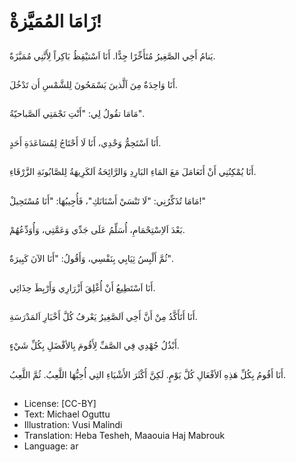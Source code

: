 # زَامَا المُمَيَّزةْ!

##
يَنامُ أَخِي الصَّغِيرُ مُتَأَخِّرًا جِدًّا.
أَنَا اَسْتيْقِظُ بَاكِراً لِأَنَّنِي مُمَيَّزَةٌ.

##
أَنَا وَاحِدَةٌ مِنَ اَلَّذينَ يَسْمَحُونَ لِلشَّمْسِ أَن تَدْخُلَ.

##
مَامَا تقُولُ لِي: "أَنْتِ نَجْمَتِي اَلصَّباحيّةُ".

##
أَنَا اَسْتَحِمُّ وَحْدِي، أَنَا لَا أَحْتَاجُ لِمُسَاعَدَةِ أَحَدٍ.

##
أَنَا يُمْكِنُنِي أَنْ أَتَعَامَلَ مَعَ المَاءِ البَارِدِ وَالرَّائِحَةُ اَلكَرِيهَةُ لِلصَّابُونَةِ الزَّرْقَاءِ.

##
مَامَا تُذَكِّرُنِي: "لَا تَنْسَيْ أَسْنَانَكِ"، فَأُجِيبُهَا: "أَنَا مُسْتَحِيلْ!"

##
بَعْدَ اَلاِسْتِحْمَامِ، أُسَلِّمُ عَلَى جَدِّي وَعَمَّتِي، وَأُوَدِّعُهُمْ.

##
ثُمَّ أَلْبِسُ ثِيَابِي بِنَفْسِي، وَأَقُولُ: "أَنَا الآنَ كَبِيرَةٌ".

##
أَنَا اَسْتَطِيعُ أَنْ أُغْلِقَ أَزْرَارِي وَأَرْبِطَ حِذَائِي.

##
أَنَا أَتَأَكَّدُ مِنْ أَنَّ أَخِي اَلصَّغِيرُ يَعْرفُ كُلَّ أَخْبَارِ اَلمَدْرَسَةِ.

##
أَبْذُلُ جُهْدِي فِي الصَّفِّ لِأَقُومَ بِالأفْضَلِ بِكُلِّ شَيْءٍ.

##
أَنَا أَقُومُ بِكُلِّ هَذِهِ اَلأفْعَالِ كُلَّ يَوْمٍ.
لَكِنَّ أَكْثَرَ الأَشْيَاءِ التِي أُحِبُّهَا اللَّعِبُ.
ثُمَّ اللَّعِبُ.


##
* License: [CC-BY]
* Text: Michael Oguttu
* Illustration: Vusi Malindi
* Translation: Heba Tesheh, Maaouia Haj Mabrouk
* Language: ar
